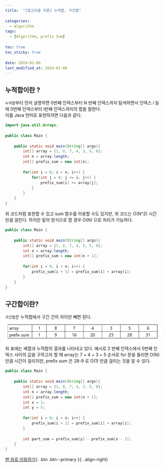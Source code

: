 ```yaml
---
title:  "[알고리즘 이론] 누적합, 구간합" 

categories:
  - Algorithm
tags:
  - [Algorithm, prefix Sum]

toc: true
toc_sticky: true

date: 2024-01-08
last_modified_at: 2024-01-08
---
```

## 누적합이란 ?
`누적합`부터 먼저 설명하면 0번째 인덱스부터 N 번째 인덱스까지 탐색하면서 인덱스 i 일때 0번째 인덱스부터 i번째 인덱스까지의 합을 말한다.  
이를 Java 언어로 표현하자면 다음과 같다.

```java
import java.util.Arrays;

public class Main {

	public static void main(String[] args){
		int[] array = {1, 8, 7, 4, 3, 5, 6};
		int n = array.length;
		int[] prefix_sum = new int[n];
		
		for(int i = 0; i < n; i++) {
			for(int j = 0; j <= i; j++) {
				prefix_sum[i] += array[j];
			}
		}
	}
}
```

위 코드처럼 표현할 수 있고 sum 함수를 이용할 수도 있지만, 위 코드는 O(N^2) 시간 만큼 걸린다. 하지만 밑의 방식으로 할 경우 O(N) 으로 처리가 가능하다.

```java
public class Main {

	public static void main(String[] args){
		int[] array = {1, 8, 7, 4, 3, 5, 6};
		int n = array.length;
		int[] prefix_sum = new int[n + 1];
		
		for(int i = 0; i < n; i++) {
			prefix_sum[i + 1] = prefix_sum[i] + array[i];
		}
	}
}
```

## 구간합이란?
`구간합`은 누적합에서 구간 간의 차이만 빼면 된다.

<img src="../../assets/img/algorithm/prefixsum.png">

위 표에는 배열과 누적합의 결과를 나타내고 있다. 예시로 2 번째 인덱스에서 5번째 인덱스 사이의 값을 구하고자 할 때
array는 7 + 4 + 3 + 5 순서로 for 문을 돌리면 O(N) 만큼 시간이 걸리지만, prefix sum 은 28-9 로 O(1) 만큼 걸리는 것을 알 수 있다.


```java
public class Main {

	public static void main(String[] args){
		int[] array = {1, 8, 7, 4, 3, 5, 6};
		int n = array.length;
		int[] prefix_sum = new int[n + 1];
		int x = 1;
		int y = 5;
		
		for(int i = 0; i < n; i++) {
			prefix_sum[i + 1] = prefix_sum[i] + array[i];
		}
        
		int part_sum = prefix_sum[y] - prefix_sum[x - 1];
	}
}
```

[맨 위로 이동하기](#){: .btn .btn--primary }{: .align-right}
